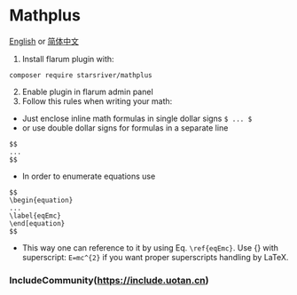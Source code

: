 # Mathplus

[English](https://github.com/StarsRivers/FlaJax/blob/main/README.md)
 or 
[简体中文](https://github.com/StarsRivers/FlaJax/blob/main/READMECN.md)


1. Install flarum plugin with:
```
composer require starsriver/mathplus
```

2. Enable plugin in flarum admin panel
3. Follow this rules when writing your math:

* Just enclose inline math formulas in single dollar signs `$ ... $`
* or use double dollar signs for formulas in a separate line
```
$$
...
$$
```
* In order to enumerate equations use
```
$$
\begin{equation}
...
\label{eqEmc}
\end[equation}
$$
```
* This way one can reference to it by using Eq. `\ref{eqEmc}`.
Use {} with superscript: `E=mc^{2}` if you want proper superscripts handling by LaTeX.

### IncludeCommunity(https://include.uotan.cn)
